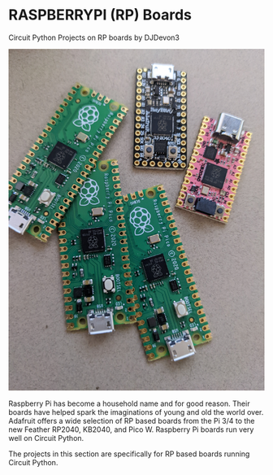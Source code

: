 # RASPBERRYPI (RP) Boards
Circuit Python Projects on RP boards by DJDevon3

![](https://raw.githubusercontent.com/DJDevon3/My_Circuit_Python_Projects/main/Boards/raspberrypi/rp_boards_screenshot.jpg)

Raspberry Pi has become a household name and for good reason. Their boards have helped spark the imaginations of young and old the world over. Adafruit offers a wide selection of RP based boards from the Pi 3/4 to the new Feather RP2040, KB2040, and Pico W. Raspberry Pi boards run very well on Circuit Python.

The projects in this section are specifically for RP based boards running Circuit Python.
